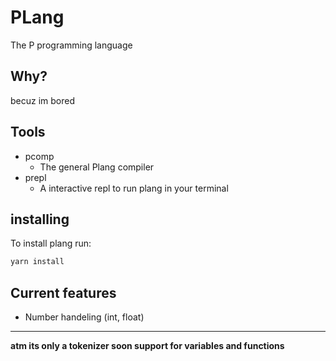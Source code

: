 # PLang
The P programming language
## Why?
becuz im bored
## Tools
- pcomp 
    - The general Plang compiler
- prepl
    - A interactive repl to run plang in your terminal

## installing
To install plang run:
```bash
yarn install
```

## Current features
- Number handeling (int, float)


---
**atm its only a tokenizer soon support for variables and functions**